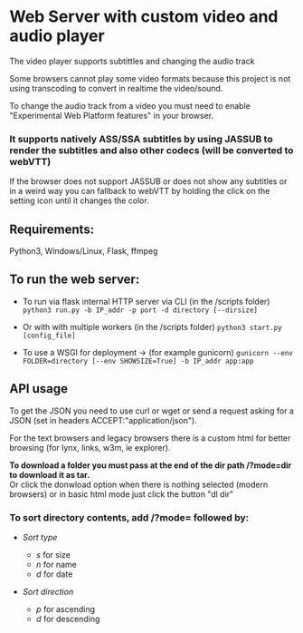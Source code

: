 # Web Server with custom video and audio player #


The video player supports subtittles and changing the audio track

Some browsers cannot play some video formats because this project is not using transcoding to convert in realtime the video/sound.

To change the audio track from a video you must need to enable "Experimental Web Platform features" in your browser.

### It supports natively ASS/SSA subtitles by using JASSUB to render the subtitles and also other codecs (will be converted to webVTT) ###  
If the browser does not support JASSUB or does not show any subtitles or in a weird way you can fallback to webVTT
by holding the click on the setting icon until it changes the color.


## Requirements: ##
 Python3, Windows/Linux, Flask, ffmpeg


## To run the web server: ##
  - To run via flask internal HTTP server via CLI (in the /scripts folder)
    ```python3 run.py -b IP_addr -p port -d directory [--dirsize]```
  - Or with with multiple workers (in the /scripts folder)
    ```python3 start.py [config_file]```

  - To use a WSGI for deployment -> (for example gunicorn)
    ```gunicorn --env FOLDER=directory [--env SHOWSIZE=True] -b IP_addr app:app```



## API usage ##

To get the JSON you need to use curl or wget or send a request asking for a JSON (set in headers ACCEPT:"application/json").

For the text browsers and legacy browsers there is a custom html for better browsing (for lynx, links, w3m, ie explorer).

**To download a folder you must pass at the end of the dir path /?mode=dir to download it as tar.**  
Or click the donwload option when there is nothing selected (modern browsers) or in basic html mode just click the button "dl dir"

### To sort directory contents, add /?mode= followed by: ###

- *Sort type*
  - *s* for size
  - *n* for name
  - *d* for date

- *Sort direction*
  - *p* for ascending
  - *d* for descending

